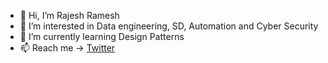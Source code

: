 - 👋 Hi, I’m Rajesh Ramesh
- 👀 I’m interested in Data engineering, SD, Automation and Cyber Security 
- 🌱 I’m currently learning Design Patterns
- 📫 Reach me -> [Twitter](https://twitter.com/rajesh_ramesh_)
<!-- - 💞️ I’m looking to collaborate on ... -->
<!---
rajeshramesh38/rajeshramesh38 is a ✨ special ✨ repository because its `README.md` (this file) appears on your GitHub profile.
You can click the Preview link to take a look at your changes.
--->
